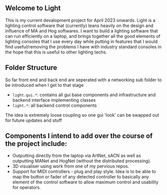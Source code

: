 ## Welcome to Light

This is my current devalopment project for April 2023 onwards. Light is a lighting control software that (currently) leans heavily on the design and influence of MA and Hog softwares. I want to build a lighting software that can run efficiently on a laptop, and brings together all the good elements of lighting consoles that I use every day while putting in features that I would find useful/removing the problems I have with industry standard consoles in the hope that this is useful to other lighting techs.

## Folder Structure

So far front end and back end are seperated with a networking sub folder to be introduced when I get to that stage

- `light.gui.*`: contains all gui base components and infrastructure and backend interface implementing classes
- `light.*`: all backend control components

The idea is extremely loose coupling so one gui 'look' can be swapped out for future updates and stuff

## Components I intend to add over the course of the project include:

* Outputting directly from the laptop via ArtNet, sACN as well as outputting MANet and HogNet (without the distributed processing).
* 3D visualiser using work from one of my pervious repos.
* Support for MIDI controllers - plug and play style. Idea is to be able to map the button or fader of any detected controller to basically any element of the control software to allow maximum control and usability for operators.
